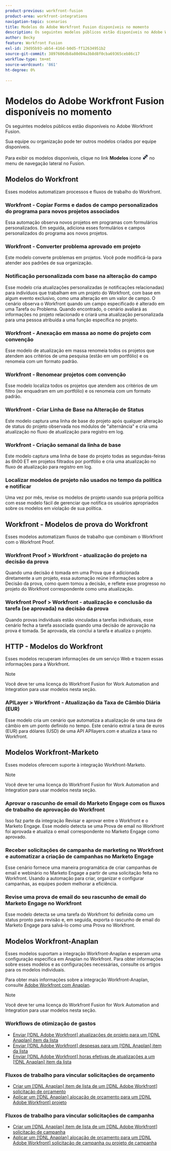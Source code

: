 ```yaml
---
product-previous: workfront-fusion
product-area: workfront-integrations
navigation-topic: scenarios
title: Modelos do Adobe Workfront Fusion disponíveis no momento
description: Os seguintes modelos públicos estão disponíveis no Adobe Workfront Fusion.
author: Becky
feature: Workfront Fusion
exl-id: 29d95b93-ab54-416d-b0d5-ff12634951b2
source-git-commit: 3897606db8a80d04a3b8d8f0cba69365ceb86c17
workflow-type: tm+mt
source-wordcount: '861'
ht-degree: 0%

---
```


# Modelos do Adobe Workfront Fusion disponíveis no momento

Os seguintes modelos públicos estão disponíveis no Adobe Workfront Fusion.

Sua equipe ou organização pode ter outros modelos criados por equipe disponíveis.

Para exibir os modelos disponíveis, clique no link **Modelos** ícone ![](assets/fusion-template-icon.png) no menu de navegação lateral no Fusion.

## Modelos do Workfront

Esses modelos automatizam processos e fluxos de trabalho do Workfront.

### Workfront - Copiar Forms e dados de campo personalizados do programa para novos projetos associados

Essa automação observa novos projetos em programas com formulários personalizados. Em seguida, adiciona esses formulários e campos personalizados do programa aos novos projetos.

### Workfront - Converter problema aprovado em projeto

Este modelo converte problemas em projetos. Você pode modificá-la para atender aos padrões de sua organização.

### Notificação personalizada com base na alteração do campo

Esse modelo cria atualizações personalizadas (e notificações relacionadas) para indivíduos que trabalham em um projeto do Workfront, com base em algum evento exclusivo, como uma alteração em um valor de campo. O cenário observa o Workfront quando um campo especificado é alterado em uma Tarefa ou Problema. Quando encontrado, o cenário avaliará as informações no projeto relacionado e criará uma atualização personalizada para uma pessoa atribuída a uma função específica no projeto.

### Workfront - Anexação em massa ao nome do projeto com convenção

Esse modelo de atualização em massa renomeia todos os projetos que atendem aos critérios de uma pesquisa (estão em um portfólio) e os renomeia com um formato padrão.

### Workfront - Renomear projetos com convenção

Esse modelo localiza todos os projetos que atendem aos critérios de um filtro (se enquadram em um portfólio) e os renomeia com um formato padrão.

### Workfront - Criar Linha de Base na Alteração de Status

Este modelo captura uma linha de base do projeto após qualquer alteração de status do projeto observada nos módulos de &quot;alternância&quot; e cria uma atualização no fluxo de atualização para registro em log.

### Workfront - Criação semanal da linha de base

Este modelo captura uma linha de base do projeto todas as segundas-feiras às 6h00 ET em projetos filtrados por portfólio e cria uma atualização no fluxo de atualização para registro em log.

### Localizar modelos de projeto não usados no tempo da política e notificar

Uma vez por mês, revise os modelos de projeto usando sua própria política com esse modelo fácil de gerenciar que notifica os usuários apropriados sobre os modelos em violação de sua política.

## Workfront - Modelos de prova do Workfront

Esses modelos automatizam fluxos de trabalho que combinam o Workfront com o Workfront Proof.

### Workfront Proof > Workfront - atualização do projeto na decisão da prova

Quando uma decisão é tomada em uma Prova que é adicionada diretamente a um projeto, essa automação reúne informações sobre a Decisão da prova, como quem tomou a decisão, e reflete esse progresso no projeto do Workfront correspondente como uma atualização.

### Workfront Proof > Workfront - atualização e conclusão da tarefa (se aprovada) na decisão da prova

Quando provas individuais estão vinculadas a tarefas individuais, esse cenário fecha a tarefa associada quando uma decisão de aprovação na prova é tomada. Se aprovada, ela conclui a tarefa e atualiza o projeto.

## HTTP - Modelos do Workfront

Esses modelos recuperam informações de um serviço Web e trazem essas informações para a Workfront.

>[!NOTE]
>
> Você deve ter uma licença do Workfront Fusion for Work Automation and Integration para usar modelos nesta seção.

### APILayer > Workfront - Atualização da Taxa de Câmbio Diária (EUR)

Esse modelo cria um cenário que automatiza a atualização de uma taxa de câmbio em um ponto definido no tempo. Este cenário extrai a taxa de euros (EUR) para dólares (USD) de uma API APIlayers.com e atualiza a taxa no Workfront.

## Modelos Workfront-Marketo

Esses modelos oferecem suporte à integração Workfront-Marketo.

>[!NOTE]
>
> Você deve ter uma licença do Workfront Fusion for Work Automation and Integration para usar modelos nesta seção.

### Aprovar o rascunho de email do Marketo Engage com os fluxos de trabalho de aprovação do Workfront

Isso faz parte da integração Revisar e aprovar entre o Workfront e o Marketo Engage. Esse modelo detecta se uma Prova de email no Workfront foi aprovada e atualiza o email correspondente no Marketo Engage como aprovado.

### Receber solicitações de campanha de marketing no Workfront e automatizar a criação de campanhas no Marketo Engage

Esse cenário fornece uma maneira programática de criar campanhas de email e webinário no Marketo Engage a partir de uma solicitação feita no Workfront. Usando a automação para criar, organizar e configurar campanhas, as equipes podem melhorar a eficiência.

### Revise uma prova de email do seu rascunho de email do Marketo Engage no Workfront

Esse modelo detecta se uma tarefa do Workfront foi definida como um status pronto para revisão e, em seguida, exporta o rascunho de email do Marketo Engage para salvá-lo como uma Prova no Workfront.

## Modelos Workfront-Anaplan

Esses modelos suportam a integração Workfront-Anaplan e esperam uma configuração específica em Anaplan no Workfront. Para obter informações sobre esses modelos e as configurações necessárias, consulte os artigos para os modelos individuais.

Para obter mais informações sobre a integração Workfront-Anaplan, consulte [Adobe Workfront com Anaplan](../../../workfront-integrations-and-apps/adobe-workfront-with-anaplan/anaplan-integration.md).

>[!NOTE]
>
> Você deve ter uma licença do Workfront Fusion for Work Automation and Integration para usar modelos nesta seção.

### Workflows de otimização de gastos

* [Enviar [!DNL Adobe Workfront] atualizações de projeto para um [!DNL Anaplan] item da lista](../../../workfront-integrations-and-apps/adobe-workfront-with-anaplan/send-workfront-project-actual-hours-updates-to-anaplan-list-item.md)
* [Enviar [!DNL Adobe Workfront] despesas para um [!DNL Anaplan] item da lista](../../../workfront-integrations-and-apps/adobe-workfront-with-anaplan/send-workfront-project-expenses-to-anaplan-list-item.md)
* [Enviar [!DNL Adobe Workfront] horas efetivas de atualizações a um [!DNL Anaplan] item da lista](../../../workfront-integrations-and-apps/adobe-workfront-with-anaplan/send-workfront-project-actual-hours-updates-to-anaplan-list-item.md)

### Fluxos de trabalho para vincular solicitações de orçamento

* [Criar um [!DNL Anaplan] item de lista de um [!DNL Adobe Workfront] solicitação de orçamento](../../../workfront-integrations-and-apps/adobe-workfront-with-anaplan/create-an-anaplan-list-item-from-a-workfront-budget-request.md)
* [Aplicar um [!DNL Anaplan] alocação de orçamento para um [!DNL Adobe Workfront] projeto](../../../workfront-integrations-and-apps/adobe-workfront-with-anaplan/apply-anaplan-budget-allocation-to-workfront-projects.md)

### Fluxos de trabalho para vincular solicitações de campanha

* [Criar um [!DNL Anaplan] item de lista de um [!DNL Adobe Workfront] solicitação de campanha](../../../workfront-integrations-and-apps/adobe-workfront-with-anaplan/create-an-anaplan-list-item-from-a-workfront-campaign-request.md)
* [Aplicar um [!DNL Anaplan] alocação de orçamento para um [!DNL Adobe Workfront] solicitação de campanha ou projeto de campanha](../../../workfront-integrations-and-apps/adobe-workfront-with-anaplan/apply-anaplan-budget-allocation-to-workfront-campaign-requests-and-projects.md)
